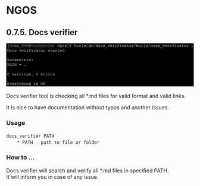 NGOS
====

0.7.5. Docs verifier
--------------------

<p align="center">
    <img src="https://github.com/Gris87/ngos/blob/master/tools/qt/docs_verifier/Screenshot.png?raw=true" alt="Screenshot"/>
</p>

Docs verifier tool is checking all *.md files for valid format and valid links.

It is nice to have documentation without typos and another issues.

### Usage

```sh
docs_verifier PATH
    * PATH - path to file or folder
```

### How to ...

Docs verifier will search and verify all *.md files in specified PATH.<br/>
It will inform you in case of any issue.
